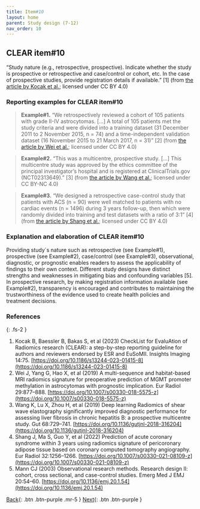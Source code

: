 ```yaml
---
title: Item#10
layout: home
parent: Study design (7-12)
nav_order: 10
---
```


## CLEAR item#10


“Study nature (e.g., retrospective, prospective). Indicate whether the study is prospective or retrospective and case/control or cohort, etc. In the case of prospective studies, provide registration details if available.” [1] (from [the article by Kocak et al.](https://insightsimaging.springeropen.com/articles/10.1186/s13244-023-01415-8); licensed under CC BY 4.0)


### Reporting examples for CLEAR item#10

> **Example#1.** “We retrospectively reviewed a cohort of 105 patients with grade II-IV astrocytomas. […] A total of 105 patients met the study criteria and were divided into a training dataset (31 December 2011 to 2 November 2015, n = 74) and a time-independent validation dataset (16 November 2015 to 21 March 2017, n = 31)” [2] (from [the article by Wei et al.](https://doi.org/10.1007/s00330-018-5575-z); licensed under CC BY 4.0)

> **Example#2.** “This was a multicentre, prospective study. […] This multicentre study was approved by the ethics committee of the principal investigator’s hospital and is registered at ClinicalTrials.gov (NCT02313649).” [3] (from [the article by Wang et al.](https://doi.org/10.1136/gutjnl-2018-316204); licensed under CC BY-NC 4.0)

> **Example#3.** “We designed a retrospective case-control study that patients with ACS (n = 90) were well matched to patients with no cardiac events (n = 1496) during 3 years follow-up, then which were randomly divided into training and test datasets with a ratio of 3:1” [4] (from [the article by Shang et al.](https://doi.org/10.1007/s00330-021-08109-z); licensed under CC BY 4.0)


### Explanation and elaboration of CLEAR item#10

Providing study´s nature such as retrospective (see Example#1), prospective (see Example#2), case/control (see Example#3), observational, diagnostic, or prognostic enables readers to assess the applicability of findings to their own context. Different study designs have distinct strengths and weaknesses in mitigating bias and confounding variables [5]. In prospective research, by making registration information available (see Example#2), transparency is encouraged and contributes to maintaining the trustworthiness of the evidence used to create health policies and treatment decisions.

### References

{: .fs-2 }

1. 	Kocak B, Baessler B, Bakas S, et al (2023) CheckList for EvaluAtion of Radiomics research (CLEAR): a step-by-step reporting guideline for authors and reviewers endorsed by ESR and EuSoMII. Insights Imaging 14:75. [https://doi.org/10.1186/s13244-023-01415-8](https://doi.org/10.1186/s13244-023-01415-8)
2. 	Wei J, Yang G, Hao X, et al (2019) A multi-sequence and habitat-based MRI radiomics signature for preoperative prediction of MGMT promoter methylation in astrocytomas with prognostic implication. Eur Radiol 29:877–888. [https://doi.org/10.1007/s00330-018-5575-z](https://doi.org/10.1007/s00330-018-5575-z)
3. 	Wang K, Lu X, Zhou H, et al (2019) Deep learning Radiomics of shear wave elastography significantly improved diagnostic performance for assessing liver fibrosis in chronic hepatitis B: a prospective multicentre study. Gut 68:729–741. [https://doi.org/10.1136/gutjnl-2018-316204](https://doi.org/10.1136/gutjnl-2018-316204)
4. 	Shang J, Ma S, Guo Y, et al (2022) Prediction of acute coronary syndrome within 3 years using radiomics signature of pericoronary adipose tissue based on coronary computed tomography angiography. Eur Radiol 32:1256–1266. [https://doi.org/10.1007/s00330-021-08109-z](https://doi.org/10.1007/s00330-021-08109-z)
5. 	Mann CJ (2003) Observational research methods. Research design II: cohort, cross sectional, and case-control studies. Emerg Med J EMJ 20:54–60. [https://doi.org/10.1136/emj.20.1.54](https://doi.org/10.1136/emj.20.1.54)


[Back](https://radiomic.github.io/CLEAR-E3/docs/Item9.html){: .btn .btn-purple .mr-5 }
[Next](https://radiomic.github.io/CLEAR-E3/docs/Item11.html){: .btn .btn-purple   }







